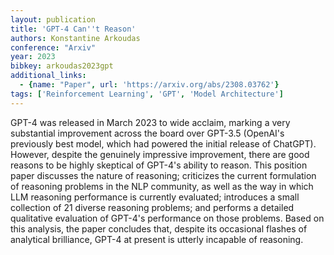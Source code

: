```yaml
---
layout: publication
title: 'GPT-4 Can''t Reason'
authors: Konstantine Arkoudas
conference: "Arxiv"
year: 2023
bibkey: arkoudas2023gpt
additional_links:
  - {name: "Paper", url: 'https://arxiv.org/abs/2308.03762'}
tags: ['Reinforcement Learning', 'GPT', 'Model Architecture']
---
```

GPT-4 was released in March 2023 to wide acclaim, marking a very substantial
improvement across the board over GPT-3.5 (OpenAI's previously best model,
which had powered the initial release of ChatGPT). However, despite the
genuinely impressive improvement, there are good reasons to be highly skeptical
of GPT-4's ability to reason. This position paper discusses the nature of
reasoning; criticizes the current formulation of reasoning problems in the NLP
community, as well as the way in which LLM reasoning performance is currently
evaluated; introduces a small collection of 21 diverse reasoning problems; and
performs a detailed qualitative evaluation of GPT-4's performance on those
problems. Based on this analysis, the paper concludes that, despite its
occasional flashes of analytical brilliance, GPT-4 at present is utterly
incapable of reasoning.
